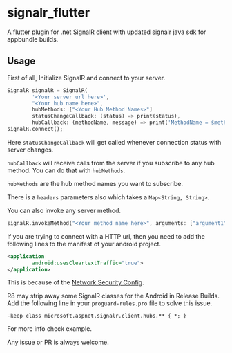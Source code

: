 # signalr_flutter

A flutter plugin for .net SignalR client with updated signalr java sdk for appbundle builds.

## Usage

First of all, Initialize SignalR and connect to your server.

```dart
SignalR signalR = SignalR(
        '<Your server url here>',
        "<Your hub name here>",
        hubMethods: ["<Your Hub Method Names>"]
        statusChangeCallback: (status) => print(status),
        hubCallback: (methodName, message) => print('MethodName = $methodName, Message = $message'));
signalR.connect();
```

Here `statusChangeCallback` will get called whenever connection status with server changes.

`hubCallback` will receive calls from the server if you subscribe to any hub method. You can do that with `hubMethods`.

`hubMethods` are the hub method names you want to subscribe.

There is a `headers` parameters also which takes a `Map<String, String>`.

You can also invoke any server method.

```dart
signalR.invokeMethod("<Your method name here>", arguments: ["argument1", "argument2"]);
```


If you are trying to connect with a HTTP url, then you need to add the following lines to the manifest of your android project.

```xml
<application
        android:usesCleartextTraffic="true">
</application>
```

This is because of the [Network Security Config](https://developer.android.com/training/articles/security-config#CleartextTrafficPermitted).

R8 may strip away some SignalR classes for the Android in Release Builds. Add the following line in your `proguard-rules.pro` file to solve this issue.

`-keep class microsoft.aspnet.signalr.client.hubs.** { *; }`


For more info check example.

Any issue or PR is always welcome.
